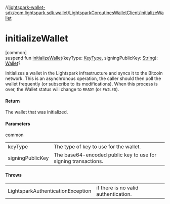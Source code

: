 //[lightspark-wallet-sdk](../../../index.md)/[com.lightspark.sdk.wallet](../index.md)/[LightsparkCoroutinesWalletClient](index.md)/[initializeWallet](initialize-wallet.md)

# initializeWallet

[common]\
suspend fun [initializeWallet](initialize-wallet.md)(keyType: [KeyType](../../com.lightspark.sdk.wallet.model/-key-type/index.md), signingPublicKey: [String](https://kotlinlang.org/api/latest/jvm/stdlib/kotlin/-string/index.html)): [Wallet](../../com.lightspark.sdk.wallet.model/-wallet/index.md)?

Initializes a wallet in the Lightspark infrastructure and syncs it to the Bitcoin network. This is an asynchronous operation, the caller should then poll the wallet frequently (or subscribe to its modifications). When this process is over, the Wallet status will change to `READY` (or `FAILED`).

#### Return

The wallet that was initialized.

#### Parameters

common

| | |
|---|---|
| keyType | The type of key to use for the wallet. |
| signingPublicKey | The base64-encoded public key to use for signing transactions. |

#### Throws

| | |
|---|---|
| LightsparkAuthenticationException | if there is no valid authentication. |
